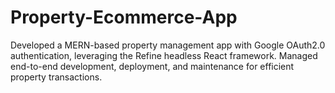 # Property-Ecommerce-App
Developed a MERN-based property management app with Google OAuth2.0 authentication, leveraging the Refine headless React framework. Managed end-to-end development, deployment, and maintenance for efficient property transactions.
